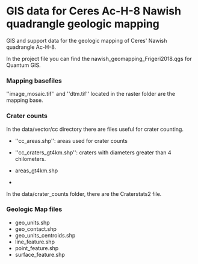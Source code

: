 # GIS data for Ceres Ac-H-8 Nawish quadrangle geologic mapping

GIS and support data for the geologic mapping of Ceres' Nawish quadrangle Ac-H-8.

In the project file you can find the nawish_geomapping_Frigeri2018.qgs for Quantum GIS.


### Mapping basefiles

''image_mosaic.tif'' and ''dtm.tif'' located in the raster folder are the mapping base.

### Crater counts

In the data/vector/cc directory there are files useful for crater counting.

 * ''cc_areas.shp'': areas used for crater counts
 * ''cc_craters_gt4km.shp'': craters with diameters greater than 4 chilometers.

 * areas_gt4km.shp
 * 

In the data/crater_counts folder, there are the Craterstats2 file.

### Geologic Map files

 * geo_units.shp 
 * geo_contact.shp
 * geo_units_centroids.shp
 * line_feature.shp
 * point_feature.shp
 * surface_feature.shp
